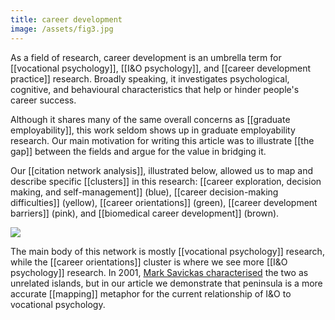 ```yaml
---
title: career development
image: /assets/fig3.jpg
---
```


As a field of research, career development is an umbrella term for [[vocational psychology]], [[I&O psychology]], and [[career development practice]] research. Broadly speaking, it investigates psychological, cognitive, and behavioural characteristics that help or hinder people's career success. 

Although it shares many of the same overall concerns as [[graduate employability]], this work seldom shows up in graduate employability research. Our main motivation for writing this article was to illustrate [[the gap]] between the fields and argue for the value in bridging it. 

Our [[citation network analysis]], illustrated below, allowed us to map and describe specific [[clusters]] in this research: [[career exploration, decision making,
and self-management]] (blue), [[career decision-making difficulties]] (yellow), [[career orientations]] (green), [[career development barriers]] (pink), and [[biomedical career development]] (brown). 

![]({{page.image}})

The main body of this network is mostly [[vocational psychology]] research, while the [[career orientations]] cluster is where we see more [[I&O psychology]] research. In 2001, [Mark Savickas characterised](https://www.sciencedirect.com/science/article/abs/pii/S0001879101918342?via%3Dihub) the two as unrelated islands, but in our article we demonstrate that peninsula is a more accurate [[mapping]] metaphor for the current relationship of I&O to vocational psychology. 